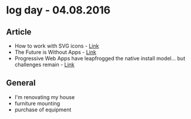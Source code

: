 # log day - 04.08.2016

## Article 

- How to work with SVG icons - [Link](http://fvsch.com/code/svg-icons/how-to/)
- The Future is Without Apps - [Link](https://medium.com/fwd-thoughts/the-future-is-without-apps-ddf43ec52aab#.9prfogo2c)
- Progressive Web Apps have leapfrogged the native install model… but challenges remain - [Link](http://softwareas.com/progressive-web-apps-have-leapfrogged-the-native-install-model-but-challenges-remain/)


## General

- I'm renovating my house
 - furniture mounting
 - purchase of equipment
